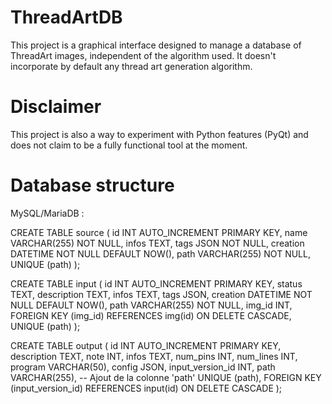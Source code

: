 # ThreadArtDB
This project is a graphical interface designed to manage a database of ThreadArt images, independent of the algorithm used.
It doesn't incorporate by default any thread art generation algorithm.

# Disclaimer
This project is also a way to experiment with Python features (PyQt) and does not claim to be a fully functional tool at the moment. 

# Database structure 
MySQL/MariaDB  :

CREATE TABLE source (
    id INT AUTO\_INCREMENT PRIMARY KEY,
    name VARCHAR(255) NOT NULL,
    infos TEXT,
    tags JSON NOT NULL,
    creation DATETIME NOT NULL DEFAULT NOW(),
    path VARCHAR(255) NOT NULL,
    UNIQUE (path)
);

CREATE TABLE input (
    id INT AUTO\_INCREMENT PRIMARY KEY,
    status TEXT,
    description TEXT,
    infos TEXT,
    tags JSON,
    creation DATETIME NOT NULL DEFAULT NOW(),
	path VARCHAR(255) NOT NULL,
    img\_id INT,
    FOREIGN KEY (img\_id) REFERENCES img(id) ON DELETE CASCADE,
    UNIQUE (path)
);

CREATE TABLE output (
    id INT AUTO\_INCREMENT PRIMARY KEY,
    description TEXT,
    note INT,
    infos TEXT,
    num\_pins INT,
    num\_lines INT,
    program VARCHAR(50),
    config JSON,
    input\_version\_id INT,
    path VARCHAR(255),  -- Ajout de la colonne 'path'
    UNIQUE (path),
    FOREIGN KEY (input\_version\_id) REFERENCES input(id) ON DELETE CASCADE
);

